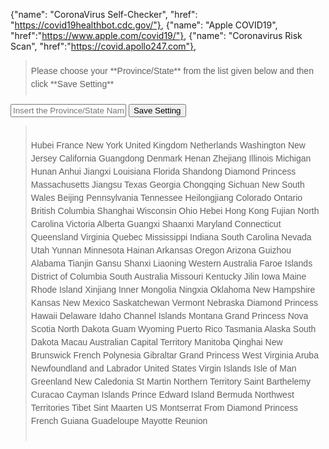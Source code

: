 

   {"name": "CoronaVirus Self-Checker", "href": "https://covid19healthbot.cdc.gov/"},
      {"name": "Apple COVID19", "href":"https://www.apple.com/covid19/"},
      {"name": "Coronavirus Risk Scan", "href":"https://covid.apollo247.com"},
<style>
div.step
{
    background-color: #F8F8F8
}

blockquote{
    min-height : 1em;
    padding    : 0.5em;
    font       : 1em/150% sans-serif;
    position   : relative;
}

blockquote::before,
blockquote::after{
    position : absolute;
    height   : 1rem;
    font     : 6rem/100% Georgia, "Time New Roman", Times, serif;
}
</style>

<blockquote>Please choose your **Province/State** from the list given below and then click **Save Setting**</blockquote>

<input type="text" name="state" id="state" required="required" placeholder="Insert the Province/State Name from below">
<button type="button" onClick="doAction()" class="btn btn-success">Save Setting</button>

<script type="text/javascript">
function doAction(){
    var aTags = document.getElemensByTagName("code");
    var searchText="state";
    var found;

    for(var i=0;i<aTags.length;i++){
        if(aTags[i].textContent ==searchText){
            found=aTags[i];
            break;
        }
    }
    var state = document.getElementById("state").value;
    found.innerHTML=`"${state}"`;

}
</script>

>Hubei
>France
>New York
>United Kingdom
>Netherlands
>Washington
>New Jersey
>California
>Guangdong
>Denmark
>Henan
>Zhejiang
>Illinois
>Michigan
>Hunan
>Anhui
>Jiangxi
>Louisiana
>Florida
>Shandong
>Diamond Princess
>Massachusetts
>Jiangsu
>Texas
>Georgia
>Chongqing
>Sichuan
>New South Wales
>Beijing
>Pennsylvania
>Tennessee
>Heilongjiang
>Colorado
>Ontario
>British Columbia
>Shanghai
>Wisconsin
>Ohio
>Hebei
>Hong Kong
>Fujian
>North Carolina
>Victoria
>Alberta
>Guangxi
>Shaanxi
>Maryland
>Connecticut
>Queensland
>Virginia
>Quebec
>Mississippi
>Indiana
>South Carolina
>Nevada
>Utah
>Yunnan
>Minnesota
>Hainan
>Arkansas
>Oregon
>Arizona
>Guizhou
>Alabama
>Tianjin
>Gansu
>Shanxi
>Liaoning
>Western Australia
>Faroe Islands
>District of Columbia
>South Australia
>Missouri
>Kentucky
>Jilin
>Iowa
>Maine
>Rhode Island
>Xinjiang
>Inner Mongolia
>Ningxia
>Oklahoma
>New Hampshire
>Kansas
>New Mexico
>Saskatchewan
>Vermont
>Nebraska
>Diamond Princess
>Hawaii
>Delaware
>Idaho
>Channel Islands
>Montana
>Grand Princess
>Nova Scotia
>North Dakota
>Guam
>Wyoming
>Puerto Rico
>Tasmania
>Alaska
>South Dakota
>Macau
>Australian Capital Territory
>Manitoba
>Qinghai
>New Brunswick
>French Polynesia
>Gibraltar
>Grand Princess
>West Virginia
>Aruba
>Newfoundland and Labrador
>United States Virgin Islands
>Isle of Man
>Greenland
>New Caledonia
>St Martin
>Northern Territory
>Saint Barthelemy
>Curacao
>Cayman Islands
>Prince Edward Island
>Bermuda
>Northwest Territories
>Tibet
>Sint Maarten
>US
>Montserrat
>From Diamond Princess
>French Guiana
>Guadeloupe
>Mayotte
>Reunion



